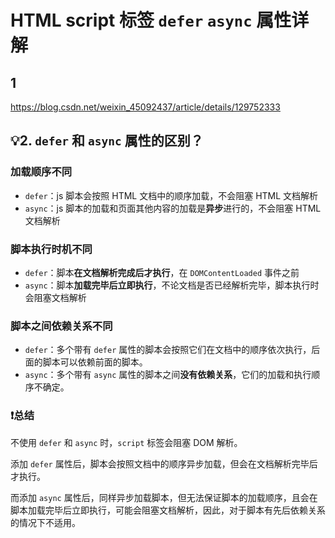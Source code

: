 # HTML script 标签 `defer` `async` 属性详解

## 1

<https://blog.csdn.net/weixin_45092437/article/details/129752333>

## 💡2. `defer` 和 `async` 属性的区别？

### 加载顺序不同

* `defer`：js 脚本会按照 HTML 文档中的顺序加载，不会阻塞 HTML 文档解析
* `async`：js 脚本的加载和页面其他内容的加载是**异步**进行的，不会阻塞 HTML 文档解析

### 脚本执行时机不同

* `defer`：脚本**在文档解析完成后才执行**，在 `DOMContentLoaded` 事件之前
* `async`：脚本**加载完毕后立即执行**，不论文档是否已经解析完毕，脚本执行时会阻塞文档解析

### 脚本之间依赖关系不同

* `defer`：多个带有 `defer` 属性的脚本会按照它们在文档中的顺序依次执行，后面的脚本可以依赖前面的脚本。
* `async`：多个带有 `async` 属性的脚本之间**没有依赖关系**，它们的加载和执行顺序不确定。

### ❗总结

不使用 `defer` 和 `async` 时，`script` 标签会阻塞 DOM 解析。

添加 `defer` 属性后，脚本会按照文档中的顺序异步加载，但会在文档解析完毕后才执行。

而添加 `async` 属性后，同样异步加载脚本，但无法保证脚本的加载顺序，且会在脚本加载完毕后立即执行，可能会阻塞文档解析，因此，对于脚本有先后依赖关系的情况下不适用。
